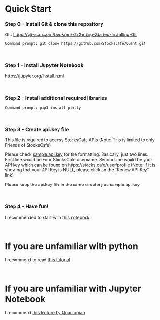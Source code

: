 # Quick Start

### Step 0 - Install Git & clone this repository

Git: https://git-scm.com/book/en/v2/Getting-Started-Installing-Git

`Command prompt: git clone https://github.com/StocksCafe/Quant.git`

<br/>

### Step 1 - Install Jupyter Notebook

https://jupyter.org/install.html

<br/>

### Step 2 - Install additional required libraries

`Command prompt: pip3 install plotly`

<br/>

### Step 3 - Create api.key file

This file is required to access StocksCafe APIs (Note: This is limited to only Friends of StocksCafe)

Please check [sample.api.key](https://github.com/StocksCafe/Quant/blob/master/sample.api.key) for the formatting. Basically, just two lines. First line would be your StocksCafe username. Second line would be your API key which can be found on https://stocks.cafe/user/profile
(Note: If it is showing that your API Key is NULL, please click on the "Renew API Key" link)

Please keep the api.key file in the same directory as sample.api.key

<br/>

### Step 4 - Have fun!

I recommended to start with [this notebook](https://github.com/StocksCafe/Quant/blob/master/%5Bevankoh%5D%20Plot%20Moving%20Average%20Chart.ipynb)

<br/>

# If you are unfamiliar with python

I recommend to read [this tutorial](https://thomas-cokelaer.info/tutorials/python/basics.html)

<br/>

# If you are unfamiliar with Jupyter Notebook

I recommend [this lecture by Quantopian](https://www.quantopian.com/lectures/introduction-to-research)

